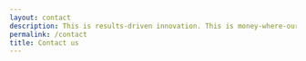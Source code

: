```yaml
---
layout: contact
description: This is results-driven innovation. This is money-where-our-mouth-is marketing. This is ZURU Group.
permalink: /contact
title: Contact us
---
```

